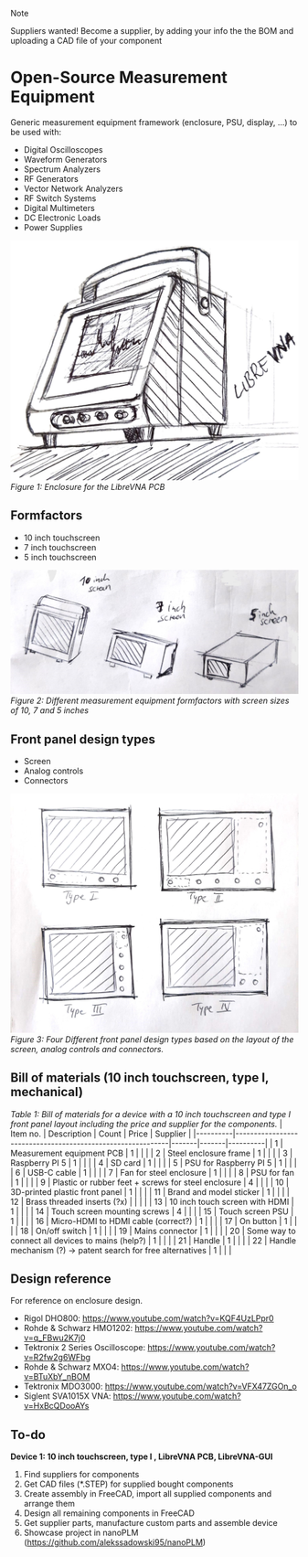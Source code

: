 > [!NOTE]
> Suppliers wanted! Become a supplier, by adding your info the the BOM and uploading a CAD file of your component

# Open-Source Measurement Equipment

Generic measurement equipment framework (enclosure, PSU, display, ...) to be used with:
- Digital Oscilloscopes
- Waveform Generators
- Spectrum Analyzers
- RF Generators
- Vector Network Analyzers
- RF Switch Systems
- Digital Multimeters
- DC Electronic Loads
- Power Supplies

![librevna-enclosure.jpeg](librevna-enclosure.jpeg)
*Figure 1: Enclosure for the LibreVNA PCB*


## Formfactors
- 10 inch touchscreen
- 7 inch touchscreen
- 5 inch touchscreen

![measurement-equipment-formfactors.jpeg](measurement-equipment-formfactors.jpeg)
*Figure 2: Different measurement equipment formfactors with screen sizes of 10, 7 and 5 inches*


## Front panel design types
- Screen
- Analog controls
- Connectors

![measurement-equipment-front-panel-layouts.jpeg](measurement-equipment-front-panel-layouts.jpeg)
*Figure 3: Four Different front panel design types based on the layout of the screen, analog controls and connectors.*


## Bill of materials (10 inch touchscreen, type I, mechanical)
*Table 1: Bill of materials for a device with a 10 inch touchscreen and type I front panel layout including the price and supplier for the components.*
| Item no. | Description                                                | Count | Price | Supplier |
|----------|------------------------------------------------------------|-------|-------|----------|
| 1  | Measurement equipment PCB                                  |   1   |       |          |
| 2  | Steel enclosure frame                                      |   1   |       |          |
| 3  | Raspberry PI 5                                             |   1   |       |          |
| 4  | SD card                                                    |   1   |       |          |
| 5  | PSU for Raspberry PI 5                                     |   1   |       |          |
| 6  | USB-C cable                                                |   1   |       |          |
| 7  | Fan for steel enclosure                                    |   1   |       |          |
| 8  | PSU for fan                                                |   1   |       |          |
| 9  | Plastic or rubber feet + screws for steel enclosure        |   4   |       |          |
| 10 | 3D-printed plastic front panel                             |   1   |       |          |
| 11 | Brand and model sticker                                    |   1   |       |          |
| 12 | Brass threaded inserts (?x)                                |       |       |          |
| 13 | 10 inch touch screen with HDMI                             |   1   |       |          |
| 14 | Touch screen mounting screws                               |   4   |       |          |
| 15 | Touch screen PSU                                           |   1   |       |          |
| 16 | Micro-HDMI to HDMI cable (correct?)                        |   1   |       |          |
| 17 | On button                                                  |   1   |       |          |
| 18 | On/off switch                                              |   1   |       |          |
| 19 | Mains connector                                            |   1   |       |          |
| 20 | Some way to connect all devices to mains (help?)           |   1   |       |          |
| 21 | Handle                                                     |   1   |       |          |
| 22 | Handle mechanism (?) → patent search for free alternatives |   1   |       |          |


## Design reference
For reference on enclosure design.
- Rigol DHO800: https://www.youtube.com/watch?v=KQF4UzLPpr0
- Rohde & Schwarz HMO1202: https://www.youtube.com/watch?v=q_FBwu2K7j0
- Tektronix 2 Series Oscilloscope: https://www.youtube.com/watch?v=R2fw2g6WFbg
- Rohde & Schwarz MXO4: https://www.youtube.com/watch?v=BTuXbY_nBOM
- Tektronix MDO3000: https://www.youtube.com/watch?v=VFX47ZGOn_o
- Siglent SVA1015X VNA: https://www.youtube.com/watch?v=HxBcQDooAYs
  

## To-do
**Device 1: 10 inch touchscreen, type I , LibreVNA PCB, LibreVNA-GUI**
1. Find suppliers for components
2. Get CAD files (*.STEP) for supplied bought components
3. Create assembly in FreeCAD, import all supplied components and arrange them
4. Design all remaining components in FreeCAD
5. Get supplier parts, manufacture custom parts and assemble device
6. Showcase project in nanoPLM (https://github.com/alekssadowski95/nanoPLM)

